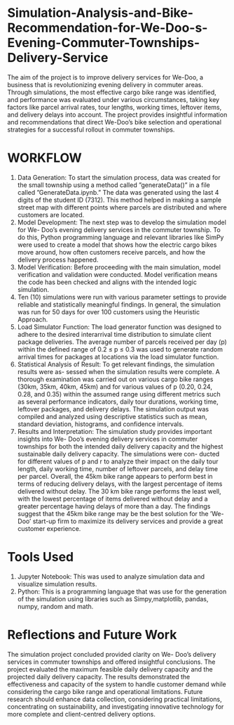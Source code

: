 # Simulation-Analysis-and-Bike-Recommendation-for-We-Doo-s-Evening-Commuter-Townships-Delivery-Service
The aim of the project is to improve delivery services for We-Doo, a business that is revolutionizing evening delivery in commuter areas. Through simulations, the most effective cargo bike range was identified, and performance was evaluated under various circumstances, taking key factors like parcel arrival rates, tour lengths, working times, leftover items, and delivery delays into account. The project provides insightful information and recommendations that direct We-Doo’s bike selection and operational strategies for a successful rollout in commuter townships.
# WORKFLOW 
1. Data Generation: To start the simulation process, data was created for the small township using a method called ”generateData()” in a file called ”GenerateData.ipynb.” The data was generated using the last 4 digits of the student ID (7312). This method helped in making a sample street map with different points where parcels are distributed and where customers are located.
2. Model Development: The next step was to develop the simulation model for We- Doo’s evening delivery services in the commuter township. To do this, Python programming language and relevant libraries like SimPy were used to create a model that shows how the electric cargo bikes move around, how often customers receive parcels, and how the delivery process happened.
3. Model Verification: Before proceeding with the main simulation, model verification and validation were conducted. Model verification means the code has been checked and aligns with the intended logic simulation.
4. Ten (10) simulations were run with various parameter settings to provide reliable and statistically meaningful findings. In general, the simulation was run for 50 days for over 100 customers using the Heuristic Approach.
5. Load Simulator Function: The load generator function was designed to adhere to the desired interarrival time distribution to simulate client package deliveries. The average number of parcels received per day (p) within the defined range of 0.2 ≤ p ≤ 0.3 was used to generate random arrival times for packages at locations via the load simulator function.
6. Statistical Analysis of Result: To get relevant findings, the simulation results were as- sessed when the simulation results were complete. A thorough examination was carried out on various cargo bike ranges (30km, 35km, 40km, 45km) and for various values of p (0.20, 0.24, 0.28, and 0.35) within the assumed range using different metrics such as several performance indicators, daily tour durations, working time, leftover packages, and delivery delays. The simulation output was compiled and analyzed using descriptive statistics such as mean, standard deviation, histograms, and confidence intervals.
7. Results and Interpretation: The simulation study provides important insights into We- Doo’s evening delivery services in commuter townships for both the intended daily delivery capacity and the highest sustainable daily delivery capacity. The simulations were con- ducted for different values of p and r to analyze their impact on the daily tour length, daily working time, number of leftover parcels, and delay time per parcel. Overall, the 45km bike range appears to perform best in terms of reducing delivery delays, with the largest percentage of items delivered without delay. The 30 km bike range performs the least well, with the lowest percentage of items delivered without delay and a greater percentage having delays of more than a day. The findings suggest that the 45km bike range may be the best solution for the ’We-Doo’ start-up firm to maximize its delivery services and provide a great customer experience.
# Tools Used
1. Jupyter Notebook: This was used to analyze simulation data and visualize simulation results.
2. Python: This is a programming language that was use for the generation of the simulation using libraries such as Simpy,matplotlib, pandas, numpy, random and math.
# Reflections and Future Work
The simulation project concluded provided clarity on We- Doo’s delivery services in commuter townships and offered insightful conclusions. The project evaluated the maximum feasible daily delivery capacity and the projected daily delivery capacity. The results demonstrated the effectiveness and capacity of the system to handle customer demand while considering the cargo bike range and operational limitations. Future research should enhance data collection, considering practical limitations, concentrating on sustainability, and investigating innovative technology for more complete and client-centred delivery options.
